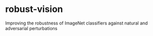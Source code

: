 # robust-vision
Improving the robustness of ImageNet classifiers against natural and adversarial perturbations
